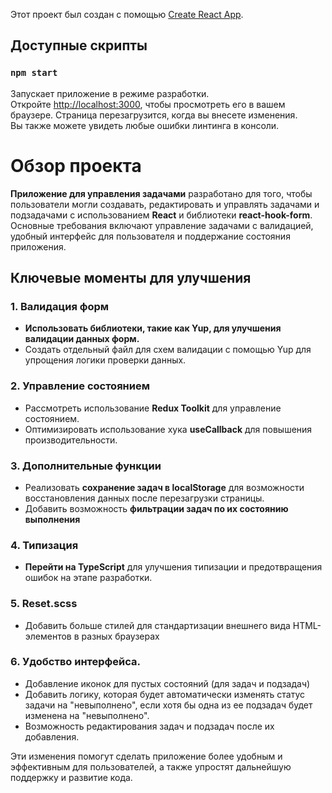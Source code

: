 Этот проект был создан с помощью [Create React App](https://github.com/facebook/create-react-app).

## Доступные скрипты

### `npm start`

Запускает приложение в режиме разработки.\
Откройте [http://localhost:3000](http://localhost:3000), чтобы просмотреть его в вашем браузере. 
Страница перезагрузится, когда вы внесете изменения.\
Вы также можете увидеть любые ошибки линтинга в консоли.

# Обзор проекта

**Приложение для управления задачами** разработано для того, чтобы пользователи могли создавать, 
редактировать и управлять задачами и подзадачами с использованием **React** и библиотеки 
**react-hook-form**. Основные требования включают управление задачами с валидацией, 
удобный интерфейс для пользователя и поддержание состояния приложения.

## Ключевые моменты для улучшения

### 1. Валидация форм
- **Использовать библиотеки, такие как Yup, для улучшения валидации данных форм.**
- Создать отдельный файл для схем валидации с помощью Yup для упрощения логики проверки данных.

### 2. Управление состоянием
- Рассмотреть использование **Redux Toolkit** для управление состоянием.
- Оптимизировать использование хука **useCallback** для повышения производительности.

### 3. Дополнительные функции
- Реализовать **сохранение задач в localStorage** для возможности восстановления данных после перезагрузки страницы.
- Добавить возможность **фильтрации задач по их состоянию выполнения**

### 4. Типизация
- **Перейти на TypeScript** для улучшения типизации и предотвращения ошибок на этапе разработки.

### 5. Reset.scss
- Добавить больше стилей для стандартизации внешнего вида HTML-элементов в разных браузерах

### 6. Удобство интерфейса.
- Добавление иконок для пустых состояний (для задач и подзадач)
- Добавить логику, которая будет автоматически изменять статус задачи на "невыполнено", если хотя бы одна из ее подзадач будет изменена на "невыполнено".
- Возможность редактирования задач и подзадач после их добавления.

Эти изменения помогут сделать приложение более удобным и эффективным для пользователей, 
а также упростят дальнейшую поддержку и развитие кода.
